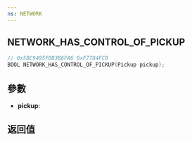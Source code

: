 ```yaml
---
ns: NETWORK
---
```

## NETWORK_HAS_CONTROL_OF_PICKUP

```c
// 0x5BC9495F0B3B6FA6 0xF7784FC8
BOOL NETWORK_HAS_CONTROL_OF_PICKUP(Pickup pickup);
```


## 參數
* **pickup**: 

## 返回值
